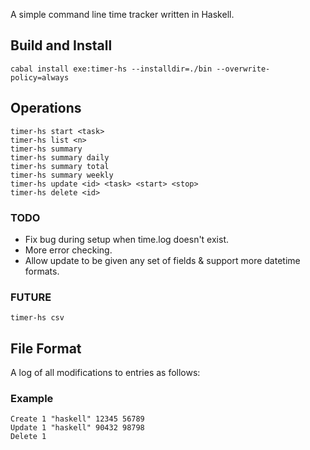 A simple command line time tracker written in Haskell.

## Build and Install

```
cabal install exe:timer-hs --installdir=./bin --overwrite-policy=always
```

## Operations

```
timer-hs start <task>
timer-hs list <n>
timer-hs summary
timer-hs summary daily
timer-hs summary total
timer-hs summary weekly
timer-hs update <id> <task> <start> <stop>
timer-hs delete <id>
```

### TODO
- Fix bug during setup when time.log doesn't exist.
- More error checking.
- Allow update to be given any set of fields & support more datetime formats.

### FUTURE
```
timer-hs csv
```

## File Format

A log of all modifications to entries as follows:
<op> <id> <task> <start> <end>

### Example

```
Create 1 "haskell" 12345 56789
Update 1 "haskell" 90432 98798
Delete 1
```



